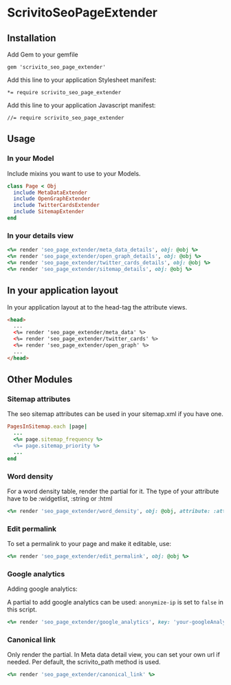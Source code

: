 # ScrivitoSeoPageExtender

## Installation

Add Gem to your gemfile

    gem 'scrivito_seo_page_extender'

Add this line to your application Stylesheet manifest:

    *= require scrivito_seo_page_extender

Add this line to your application Javascript manifest:

    //= require scrivito_seo_page_extender

## Usage

### In your Model

Include mixins you want to use to your Models.

```ruby
class Page < Obj
  include MetaDataExtender
  include OpenGraphExtender
  include TwitterCardsExtender
  include SitemapExtender
end
```

### In your details view

```ruby
<%= render 'seo_page_extender/meta_data_details', obj: @obj %>
<%= render 'seo_page_extender/open_graph_details', obj: @obj %>
<%= render 'seo_page_extender/twitter_cards_details', obj: @obj %>
<%= render 'seo_page_extender/sitemap_details', obj: @obj %>
```

## In your application layout

In your application layout at to the head-tag the attribute views.

```html
<head>
  ...
  <%= render 'seo_page_extender/meta_data' %>
  <%= render 'seo_page_extender/twitter_cards' %>
  <%= render 'seo_page_extender/open_graph' %>
  ...
</head>
```

## Other Modules

### Sitemap attributes

The seo sitemap attributes can be used in your sitemap.xml if you have one.

```ruby
PagesInSitemap.each |page|
  ...
  <%= page.sitemap_frequency %>
  <%= page.sitemap_priority %>
  ...
end
```

### Word density

For a word density table, render the partial for it. The type of your attribute have to be :widgetlist, :string or :html

```ruby
<%= render 'seo_page_extender/word_density', obj: @obj, attribute: :attribute %>
```

### Edit permalink

To set a permalink to your page and make it editable, use:

```ruby
<%= render 'seo_page_extender/edit_permalink', obj: @obj %>
```

### Google analytics

Adding google analytics:

A partial to add google analytics can be used:
`anonymize-ip` is set to `false` in this script.

```ruby
<%= render 'seo_page_extender/google_analytics', key: 'your-googleAnalytics-key' %>
```

### Canonical link

Only render the partial. In Meta data detail view, you can set your own url if needed. Per default, the scrivito_path method is used.

```ruby
<%= render 'seo_page_extender/canonical_link' %>
```
